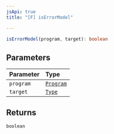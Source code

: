 ```yaml
---
jsApi: true
title: "[F] isErrorModel"

---
```

```ts
isErrorModel(program, target): boolean
```

## Parameters

| Parameter | Type |
| :------ | :------ |
| `program` | [`Program`](../interfaces/Program.md) |
| `target` | [`Type`](../type-aliases/Type.md) |

## Returns

`boolean`
